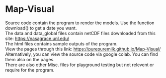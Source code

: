 # Map-Visual
Source code contain the program to render the models. Use the function download() to get a date you want. <br>
The data and data_global files contain netCDF files downloaded from this site: https://nasagrace.unl.edu/ <br>
The html files contains sample outputs of the program. <br>
View the pages through this link: https://purepuremilk.github.io/Map-Visual/<br>
Alternatively, you can view the source code via google colab. You can find them also on the pages. <br>
There are also other Misc. files for playground testing but not relevent or require for the program. <br>
